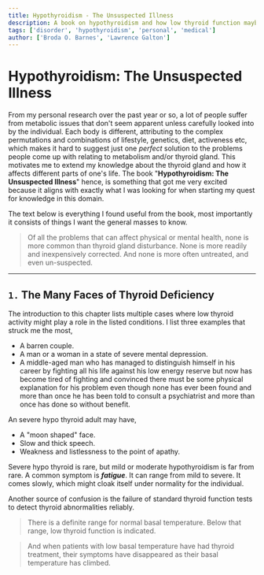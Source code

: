```yaml
---
title: Hypothyroidism - The Unsuspected Illness
description: A book on hypothyroidism and how low thyroid function maybe affecting the body, emotions and life.
tags: ['disorder', 'hypothyroidism', 'personal', 'medical']
author: ['Broda O. Barnes', 'Lawrence Galton']
---
```


# Hypothyroidism: The Unsuspected Illness

From my personal research over the past year or so, a lot of people suffer from metabolic issues that don't seem apparent unless carefully looked into by the individual. Each body is different, attributing to the complex permutations and combinations of lifestyle, genetics, diet, activeness etc, which makes it hard to suggest just one *perfect* solution to the problems people come up with relating to metabolism and/or thyroid gland. This motivates me to extend my knowledge about the thyroid gland and how it affects different parts of one's life. The book "**Hypothyroidism: The Unsuspected Illness**" hence, is something that got me very excited because it aligns with exactly what I was looking for when starting my quest for knowledge in this domain.

The text below is everything I found useful from the book, most importantly it consists of things I want the general masses to know.

> Of all the problems that can affect physical or mental health, none is more common than thyroid gland disturbance. None is more readily and inexpensively corrected. And none is more often untreated, and even un-suspected.

---

## `1.` The Many Faces of Thyroid Deficiency

The introduction to this chapter lists multiple cases where low thyroid activity might play a role in the listed conditions. I list three examples that struck me the most,

- A barren couple.
- A man or a woman in a state of severe mental depression.
- A middle-aged man who has managed to distinguish himself in his career by fighting all his life against his low energy reserve but now has become tired of fighting and convinced there must be some physical explanation for his problem even though none has ever been found and more than once he has been told to consult a psychiatrist and more than once has done so without benefit.

An severe hypo thyroid adult may have,

- A "moon shaped" face.
- Slow and thick speech.
- Weakness and listlessness to the point of apathy.

Severe hypo thyroid is rare, but mild or moderate hypothyroidism is far from rare. A common symptom is ***fatigue***. It can range from mild to severe. It comes slowly, which might cloak itself under normality for the individual.

Another source of confusion is the failure of standard thyroid function tests to detect thyroid abnormalities reliably.

> There is a definite range for normal basal temperature.
> Below that range, low thyroid function is indicated.

> And when patients with
> low basal temperature have had thyroid treatment, their
> symptoms have disappeared as their basal temperature
> has climbed.











​		
